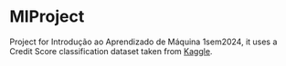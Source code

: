 # MlProject
Project for Introdução ao Aprendizado de Máquina 1sem2024, it uses a Credit Score classification dataset taken from <a href="https://www.kaggle.com/datasets/parisrohan/credit-score-classification">Kaggle</a>.
